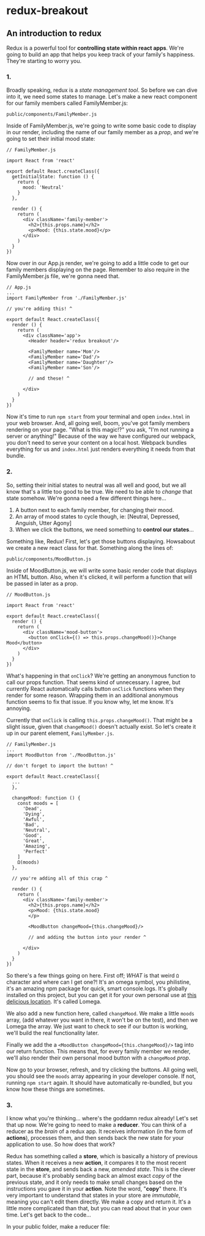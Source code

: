 # redux-breakout
## An introduction to redux
Redux is a powerful tool for **controlling state within react apps**. We're going to build an app that helps you keep track of your family's happiness. They're starting to worry you.

### 1.
Broadly speaking, redux is a *state management tool*. So before we can dive into it, we need some states to manage. Let's make a new react component for our family members called FamilyMember.js:

   `public/components/FamilyMember.js`

Inside of FamilyMember.js, we're going to write some basic code to display in our render, including the name of our family member as a *prop*, and we're going to set their initial mood state:

```
// FamilyMember.js

import React from 'react'

export default React.createClass({
  getInitialState: function () {
    return {
      mood: 'Neutral'
    }
  },

  render () {
    return (
      <div className='family-member'>
        <h2>{this.props.name}</h2>
        <p>Mood: {this.state.mood}</p>
      </div>
    )
  }
})
```
Now over in our App.js render, we're going to add a little code to get our family members displaying on the page. Remember to also require in the FamilyMember.js file, we're gonna need that.

```
// App.js
...
import FamilyMember from './FamilyMember.js'

// you're adding this! ^

export default React.createClass({
  render () {
    return (
      <div className='app'>
        <Header header='redux breakout'/>

        <FamilyMember name='Mom'/>
        <FamilyMember name='Dad'/>
        <FamilyMember name='Daughter'/>
        <FamilyMember name='Son'/>

        // and these! ^

      </div>
    )
  }
})
```
Now it's time to run `npm start` from your terminal and open `index.html` in your web browser. And, all going well, boom, you've got family members rendering on your page. "What is this magic!?" you ask, "I'm not running a server or anything!" Because of the way we have configured our webpack, you don't need to serve your content on a local host. Webpack bundles everything for us and `index.html` just renders everything it needs from that bundle.

### 2.
So, setting their initial states to neutral was all well and good, but we all know that's a little too good to be true. We need to be able to *change* that state somehow. We're gonna need a few different things here...

1. A button next to each family member, for changing their mood.
1. An array of mood states to cycle though, ie: [Neutral, Depressed, Anguish, Utter Agony]
1. When we click the buttons, we need something to **control our states**...

Something like, Redux!
First, let's get those buttons displaying. Howsabout we create a new react class for that. Something along the lines of:

`public/components/MoodButton.js`

Inside of MoodButton.js, we will write some basic render code that displays an HTML button. Also, when it's clicked, it will perform a function that will be passed in later as a prop.

```
// MoodButton.js

import React from 'react'

export default React.createClass({
  render () {
    return (
      <div className='mood-button'>
        <button onClick={() => this.props.changeMood()}>Change Mood</button>
      </div>
    )
  }
})
```

What's happening in that `onClick`? We're getting an anonymous function to call our props function. That seems kind of unnecessary. I agree, but currently React automatically calls button `onClick` functions when they render for some reason. Wrapping them in an additional anonymous function seems to fix that issue. If you know why, let me know. It's annoying.

Currently that `onClick` is calling `this.props.changeMood()`. That might be a slight issue, given that `changeMood()` doesn't actually exist. So let's create it up in our parent element, `FamilyMember.js`.

```
// FamilyMember.js
...
import MoodButton from './MoodButton.js'

// don't forget to import the button! ^

export default React.createClass({
  ...
  },

  changeMood: function () {
    const moods = [
      'Dead',
      'Dying',
      'Awful',
      'Bad',
      'Neutral',
      'Good',
      'Great',
      'Amazing',
      'Perfect'
    ]
    Ω(moods)
  },

  // you're adding all of this crap ^

  render () {
    return (
      <div className='family-member'>
        <h2>{this.props.name}</h2>
        <p>Mood: {this.state.mood}
        </p>

        <MoodButton changeMood={this.changeMood}/>

        // and adding the button into your render ^

      </div>
    )
  }
})
```
So there's a few things going on here. First off; *WHAT* is that weird `Ω` character and where can I get one?! It's an omega symbol, you philistine, it's an amazing npm package for quick, smart console.logs. It's globally installed on this project, but you can get it for your own personal use at [this delicious location](https://github.com/josephquested/lomega "Ω LOMEGA Ω"). It's called Lomega.

We also add a new function here, called `changeMood`. We make a little `moods` array, (add whatever you want in there, it won't be on the test), and then we Lomega the array. We just want to check to see if our button is working, we'll build the real functionality later.

Finally we add the a `<MoodButton changeMood={this.changeMood}/>` tag into our return function. This means that, for every family member we render, we'll also render their own personal mood button with a `changeMood` *prop*.

Now go to your browser, refresh, and try clicking the buttons. All going well, you should see the `moods` array appearing in your developer console. If not, running `npm start` again. It should have automatically re-bundled, but you know how these things are sometimes.

### 3.
I know what you're thinking... where's the goddamn redux already! Let's set that up now. We're going to need to make a **reducer**. You can think of a reducer as the *brain* of a redux app. It receives information (in the form of **actions**), processes them, and then sends back the new state for your application to use. So how does that work?

 Redux has something called a **store**, which is basically a history of previous states. When it receives a new **action**, it compares it to the most recent state in the **store**, and sends back a new, *amended state*. This is the clever part, because it's probably sending back an almost exact *copy* of the previous state, and it only needs to make small changes based on the instructions you gave it in your **action**. Note the word, "**copy**" there. It's very important to understand that states in your store are *immutable*, meaning you can't edit them directly. We make a copy and return it. It's a little more complicated than that, but you can read about that in your own time. Let's get back to the code...

 In your public folder, make a reducer file:
